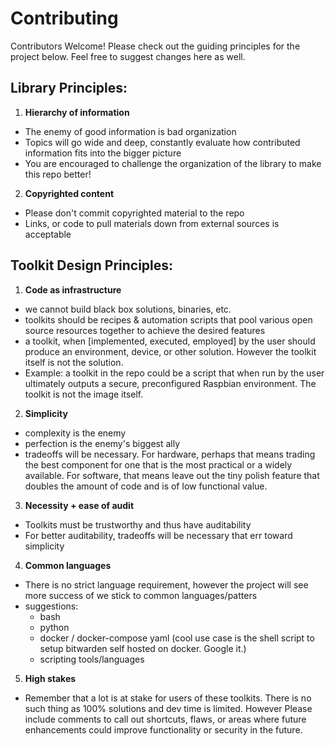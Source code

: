 # Contributing
Contributors Welcome! Please check out the guiding principles for the project below. Feel free to suggest changes here as well.

## Library Principles:
1. **Hierarchy of information**
- The enemy of good information is bad organization
- Topics will go wide and deep, constantly evaluate how contributed information fits into the bigger picture
- You are encouraged to challenge the organization of the library to make this repo better!
2. **Copyrighted content**
- Please don't commit copyrighted material to the repo
- Links, or code to pull materials down from external sources is acceptable

## Toolkit Design Principles:

1. **Code as infrastructure**
- we cannot build black box solutions, binaries, etc.
- toolkits should be recipes & automation scripts that pool various open source resources together to achieve the desired features
- a toolkit, when [implemented, executed, employed] by the user should produce an environment, device, or other solution. However the toolkit itself is not the solution. 
- Example: a toolkit in the repo could be a script that when run by the user ultimately outputs a secure, preconfigured Raspbian environment. The toolkit is not the image itself.
 
2. **Simplicity**
- complexity is the enemy
- perfection is the enemy's biggest ally
- tradeoffs will be necessary. For hardware, perhaps that means trading the best component for one that is the most practical or a widely available. For software, that means leave out the tiny polish feature that doubles the amount of code and is of low functional value.

3. **Necessity + ease of audit**
- Toolkits must be trustworthy and thus have auditability
- For better auditability, tradeoffs will be necessary that err toward simplicity

4. **Common languages**
- There is no strict language requirement, however the project will see more success of we stick to common languages/patters
- suggestions:
  - bash
  - python
  - docker / docker-compose yaml (cool use case is the shell script to setup bitwarden self hosted on docker. Google it.)
  - scripting tools/languages

5. **High stakes**
- Remember that a lot is at stake for users of these toolkits. There is no such thing as 100% solutions and dev time is limited. However Please include comments to call out shortcuts, flaws, or areas where future enhancements could improve functionality or security in the future.


